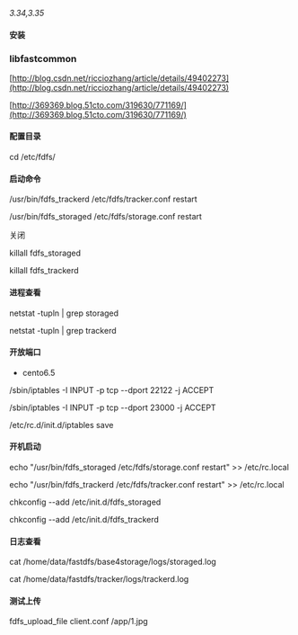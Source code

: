 _3.34,3.35_

#### 安装

### libfastcommon

[http://blog.csdn.net/ricciozhang/article/details/49402273](http://blog.csdn.net/ricciozhang/article/details/49402273)

[http://369369.blog.51cto.com/319630/771169/](http://369369.blog.51cto.com/319630/771169/)

#### 配置目录

cd /etc/fdfs/

#### 启动命令

/usr/bin/fdfs\_trackerd /etc/fdfs/tracker.conf restart

/usr/bin/fdfs\_storaged /etc/fdfs/storage.conf restart

关闭

killall fdfs\_storaged

killall fdfs\_trackerd

#### 进程查看

netstat -tupln \| grep storaged

netstat -tupln \| grep trackerd

#### 开放端口

* cento6.5

/sbin/iptables -I INPUT -p tcp --dport 22122 -j ACCEPT

/sbin/iptables -I INPUT -p tcp --dport 23000 -j ACCEPT

/etc/rc.d/init.d/iptables save

#### 开机启动

echo "/usr/bin/fdfs\_storaged /etc/fdfs/storage.conf restart" &gt;&gt; /etc/rc.local

echo "/usr/bin/fdfs\_trackerd /etc/fdfs/tracker.conf restart" &gt;&gt; /etc/rc.local

chkconfig --add /etc/init.d/fdfs\_storaged

chkconfig --add /etc/init.d/fdfs\_trackerd

#### 日志查看

cat /home/data/fastdfs/base4storage/logs/storaged.log

cat /home/data/fastdfs/tracker/logs/trackerd.log

#### 测试上传

fdfs\_upload\_file client.conf /app/1.jpg

